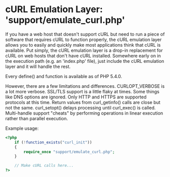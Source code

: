 cURL Emulation Layer:  'support/emulate_curl.php'
=================================================

If you have a web host that doesn't support cURL but need to run a piece of software that requires cURL to function properly, the cURL emulation layer allows you to easily and quickly make most applications think that cURL is available.  Put simply, the cURL emulation layer is a drop-in replacement for cURL on web hosts that don't have cURL installed.  Somewhere early on in the execution path (e.g. an 'index.php' file), just include the cURL emulation layer and it will handle the rest.

Every define() and function is available as of PHP 5.4.0.

However, there are a few limitations and differences.  CURLOPT_VERBOSE is a lot more verbose.  SSL/TLS support is a little flaky at times.  Some things like DNS options are ignored.  Only HTTP and HTTPS are supported protocols at this time.  Return values from curl_getinfo() calls are close but not the same.  curl_setopt() delays processing until curl_exec() is called.  Multi-handle support "cheats" by performing operations in linear execution rather than parallel execution.

Example usage:

```php
<?php
	if (!function_exists("curl_init"))
	{
		require_once "support/emulate_curl.php";
	}

	// Make cURL calls here...
?>
```